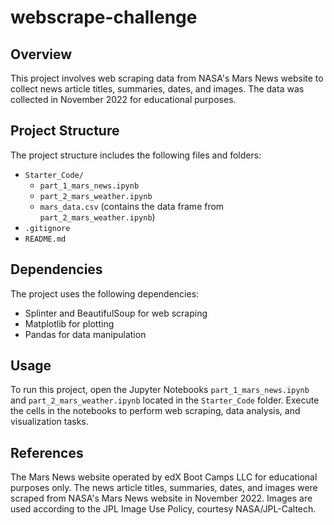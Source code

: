# webscrape-challenge

## Overview
This project involves web scraping data from NASA's Mars News website to collect news article titles, summaries, dates, and images. The data was collected in November 2022 for educational purposes.

## Project Structure
The project structure includes the following files and folders:
- `Starter_Code/`
  - `part_1_mars_news.ipynb`
  - `part_2_mars_weather.ipynb`
  - `mars_data.csv` (contains the data frame from `part_2_mars_weather.ipynb`)
- `.gitignore`
- `README.md`

## Dependencies
The project uses the following dependencies:
- Splinter and BeautifulSoup for web scraping
- Matplotlib for plotting
- Pandas for data manipulation

## Usage
To run this project, open the Jupyter Notebooks `part_1_mars_news.ipynb` and `part_2_mars_weather.ipynb` located in the `Starter_Code` folder. Execute the cells in the notebooks to perform web scraping, data analysis, and visualization tasks.

## References
The Mars News website operated by edX Boot Camps LLC for educational purposes only. The news article titles, summaries, dates, and images were scraped from NASA's Mars News website in November 2022. Images are used according to the JPL Image Use Policy, courtesy NASA/JPL-Caltech.
